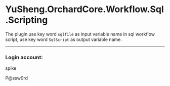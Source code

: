 # YuSheng.OrchardCore.Workflow.Sql.Scripting

The plugin use key word `sqlfile` as input variable name in sql workflow script, use key word `SqlScript` as output variable name.

---

### Login account:

spike

P@ssw0rd



